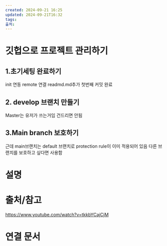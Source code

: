 ```yaml
---
created: 2024-09-21 16:25
updated: 2024-09-21T16:32
tags: 
출처: 
---
```

# 깃헙으로 프로젝트 관리하기
## 1.초기세팅 완료하기 
init 연동
remote 연결
readmd.md추가
첫번째 커밋 완료
## 2. develop 브랜치 만들기
Master는 유저가 쓰는거임 건드리면 안됨

## 3.Main branch 보호하기
근데 main브랜치는 default 브랜치로 protection rule이 이미 적용되어 있음
다른 브랜치를 보호하고 싶다면 사용함



# 설명

# 출처/참고
https://www.youtube.com/watch?v=tkkbYCajCjM
# 연결 문서

